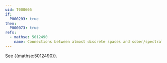```yaml
---
uid: T000605
if:
  P000203: true
then:
  P000073: true
refs:
  - mathse: 5012490
    name: Connections between almost discrete spaces and sober/spectral spaces
---
```


See {{mathse:5012490}}.
